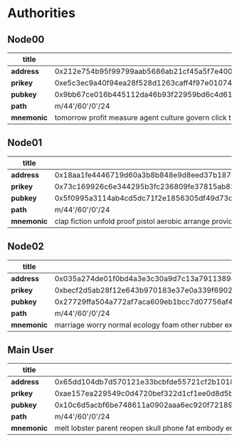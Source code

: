 # Authorities

## Node00

| title | content |
|---------|--------|
| **address** | 0x212e754b95f99799aab5686ab21cf45a5f7e4000 |
| **prikey** | 0xe5c3ec9a40f94ea28f528d1263caff4f97e01074854cf03bad9e7bfbfc21824b|
| **pubkey** | 0x9bb67ce016b445112da46b93f22959bd6c4d6167edcdbb521aca0faaa003ef24da9b6e15f2e8cfe60487b98c0c431ac55e7835ef4b943d62a29e814e367d58ba|
| **path** | m/44'/60'/0'/24 |
| **mnemonic** | tomorrow profit measure agent culture govern click train arrest dentist razor clean |

## Node01

| title | content |
|---------|--------|
| **address** | 0x18aa1fe4446719d60a3b8b848e9d8eed37b18718 |
| **prikey** | 0x73c169926c6e344295b3fc236809fe37815ab82898a659afa5d0a8b04adf686e|
| **pubkey** | 0x5f0995a3114ab4cd5dc71f2e1856305df49d73d252844273c4848075b80f399365658d15181a77840c4aba1dc528e177426f6b931dc78b09ebdc455e6355dc4b|
| **path** | m/44'/60'/0'/24 |
| **mnemonic** | clap fiction unfold proof pistol aerobic arrange provide jungle margin topic lesson |

## Node02

| title | content |
|---------|--------|
| **address** | 0x035a274de01f0bd4a3e3c30a9d7c13a7911389df |
| **prikey** | 0xbecf2d5ab28f12e643b970183e37e0a339f69029c5b29d3ea05081faba441aa8|
| **pubkey** | 0x27729ffa504a772af7aca609eb1bcc7d07756af4d8a0ef337d68ec1e7e239d2f5e7e12c07f3566f25b03868f07fd0c33db5afca8bedb150238478b646900b54b|
| **path** | m/44'/60'/0'/24 |
| **mnemonic** | marriage worry normal ecology foam other rubber exclude kingdom chicken strike cereal |

## Main User
| title | content |
|---------|--------|
| **address** | 0x65dd104db7d570121e33bcbfde55721cf2b1018f |
| **prikey** | 0xae157ea229549c0d4720bef322d1cf1ee0d8d5be5b4b5372eceffa135438a696|
| **pubkey** | 0x10c6d5acbf6be748611a0902aaa6ec920f72189627624fde7050bc76a1d70a58176b64ed6c4ec2fbba7176470c0f9fc50fae823b9461df53e49dab616b81296b|
| **path** | m/44'/60'/0'/24 |
| **mnemonic** | melt lobster parent reopen skull phone fat embody entry visa drip gentle |
